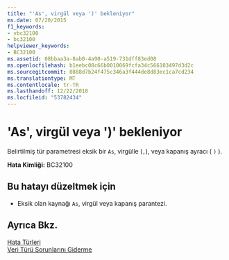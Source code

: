 ```yaml
---
title: "'As', virgül veya ')' bekleniyor"
ms.date: 07/20/2015
f1_keywords:
- vbc32100
- bc32100
helpviewer_keywords:
- BC32100
ms.assetid: 08bbaa3a-8ab0-4a90-a519-731dff83ed08
ms.openlocfilehash: b1eebc08c66b0010069fcfa34c566103497d3d2c
ms.sourcegitcommit: 0888d7b24f475c346a3f444de8d83ec1ca7cd234
ms.translationtype: MT
ms.contentlocale: tr-TR
ms.lasthandoff: 12/22/2018
ms.locfileid: "53782434"
---
```

# <a name="as-comma-or--expected"></a>'As', virgül veya ')' bekleniyor
Belirtilmiş tür parametresi eksik bir `As`, virgülle (`,`), veya kapanış ayracı ( `)` ).  
  
 **Hata Kimliği:** BC32100  
  
## <a name="to-correct-this-error"></a>Bu hatayı düzeltmek için  
  
-   Eksik olan kaynağı `As`, virgül veya kapanış parantezi.  
  
## <a name="see-also"></a>Ayrıca Bkz.  
 [Hata Türleri](../../visual-basic/programming-guide/language-features/error-types.md)  
 [Veri Türü Sorunlarını Giderme](../../visual-basic/programming-guide/language-features/data-types/troubleshooting-data-types.md)
